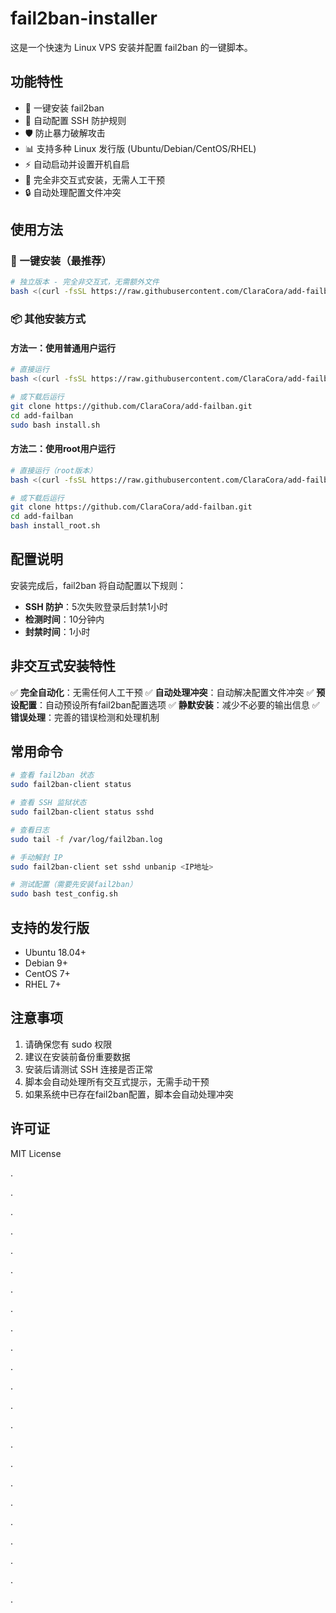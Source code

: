 # fail2ban-installer

这是一个快速为 Linux VPS 安装并配置 fail2ban 的一键脚本。

## 功能特性

- 🚀 一键安装 fail2ban
- 🔧 自动配置 SSH 防护规则
- 🛡️ 防止暴力破解攻击
- 📊 支持多种 Linux 发行版 (Ubuntu/Debian/CentOS/RHEL)
- ⚡ 自动启动并设置开机自启
- 🤖 完全非交互式安装，无需人工干预
- 🔒 自动处理配置文件冲突

## 使用方法

### 🚀 一键安装（最推荐）
```bash
# 独立版本 - 完全非交互式，无需额外文件
bash <(curl -fsSL https://raw.githubusercontent.com/ClaraCora/add-failban/main/install_standalone.sh)
```

### 📦 其他安装方式

#### 方法一：使用普通用户运行
```bash
# 直接运行
bash <(curl -fsSL https://raw.githubusercontent.com/ClaraCora/add-failban/main/install.sh)

# 或下载后运行
git clone https://github.com/ClaraCora/add-failban.git
cd add-failban
sudo bash install.sh
```

#### 方法二：使用root用户运行
```bash
# 直接运行（root版本）
bash <(curl -fsSL https://raw.githubusercontent.com/ClaraCora/add-failban/main/install_root.sh)

# 或下载后运行
git clone https://github.com/ClaraCora/add-failban.git
cd add-failban
bash install_root.sh
```

## 配置说明

安装完成后，fail2ban 将自动配置以下规则：

- **SSH 防护**：5次失败登录后封禁1小时
- **检测时间**：10分钟内
- **封禁时间**：1小时

## 非交互式安装特性

✅ **完全自动化**：无需任何人工干预
✅ **自动处理冲突**：自动解决配置文件冲突
✅ **预设配置**：自动预设所有fail2ban配置选项
✅ **静默安装**：减少不必要的输出信息
✅ **错误处理**：完善的错误检测和处理机制

## 常用命令

```bash
# 查看 fail2ban 状态
sudo fail2ban-client status

# 查看 SSH 监狱状态
sudo fail2ban-client status sshd

# 查看日志
sudo tail -f /var/log/fail2ban.log

# 手动解封 IP
sudo fail2ban-client set sshd unbanip <IP地址>

# 测试配置（需要先安装fail2ban）
sudo bash test_config.sh
```

## 支持的发行版

- Ubuntu 18.04+
- Debian 9+
- CentOS 7+
- RHEL 7+

## 注意事项

1. 请确保您有 sudo 权限
2. 建议在安装前备份重要数据
3. 安装后请测试 SSH 连接是否正常
4. 脚本会自动处理所有交互式提示，无需手动干预
5. 如果系统中已存在fail2ban配置，脚本会自动处理冲突

## 许可证

MIT License

.

.

.

.

.

.

.

.

.

.

.

.

.

.

.

.

.

.

.

.

.

.

.
